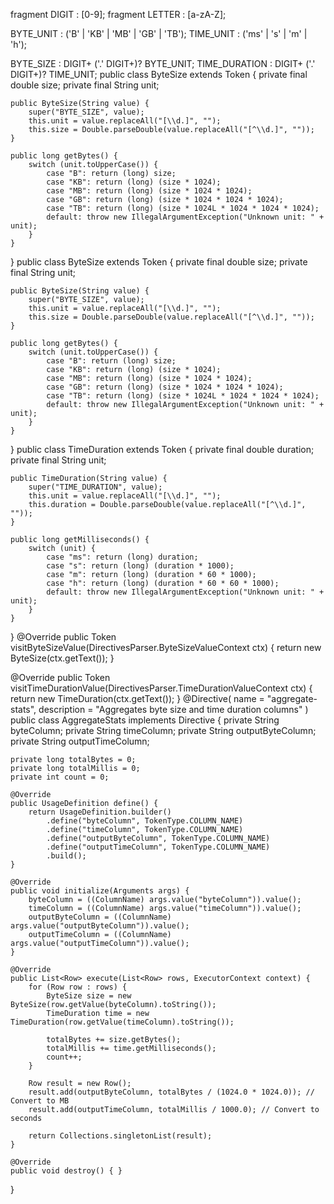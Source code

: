 fragment DIGIT : [0-9];
fragment LETTER : [a-zA-Z];

BYTE_UNIT : ('B' | 'KB' | 'MB' | 'GB' | 'TB');
TIME_UNIT : ('ms' | 's' | 'm' | 'h');

BYTE_SIZE : DIGIT+ ('.' DIGIT+)? BYTE_UNIT;
TIME_DURATION : DIGIT+ ('.' DIGIT+)? TIME_UNIT;
public class ByteSize extends Token {
    private final double size;
    private final String unit;

    public ByteSize(String value) {
        super("BYTE_SIZE", value);
        this.unit = value.replaceAll("[\\d.]", "");
        this.size = Double.parseDouble(value.replaceAll("[^\\d.]", ""));
    }

    public long getBytes() {
        switch (unit.toUpperCase()) {
            case "B": return (long) size;
            case "KB": return (long) (size * 1024);
            case "MB": return (long) (size * 1024 * 1024);
            case "GB": return (long) (size * 1024 * 1024 * 1024);
            case "TB": return (long) (size * 1024L * 1024 * 1024 * 1024);
            default: throw new IllegalArgumentException("Unknown unit: " + unit);
        }
    }
}
public class ByteSize extends Token {
    private final double size;
    private final String unit;

    public ByteSize(String value) {
        super("BYTE_SIZE", value);
        this.unit = value.replaceAll("[\\d.]", "");
        this.size = Double.parseDouble(value.replaceAll("[^\\d.]", ""));
    }

    public long getBytes() {
        switch (unit.toUpperCase()) {
            case "B": return (long) size;
            case "KB": return (long) (size * 1024);
            case "MB": return (long) (size * 1024 * 1024);
            case "GB": return (long) (size * 1024 * 1024 * 1024);
            case "TB": return (long) (size * 1024L * 1024 * 1024 * 1024);
            default: throw new IllegalArgumentException("Unknown unit: " + unit);
        }
    }
}
public class TimeDuration extends Token {
    private final double duration;
    private final String unit;

    public TimeDuration(String value) {
        super("TIME_DURATION", value);
        this.unit = value.replaceAll("[\\d.]", "");
        this.duration = Double.parseDouble(value.replaceAll("[^\\d.]", ""));
    }

    public long getMilliseconds() {
        switch (unit) {
            case "ms": return (long) duration;
            case "s": return (long) (duration * 1000);
            case "m": return (long) (duration * 60 * 1000);
            case "h": return (long) (duration * 60 * 60 * 1000);
            default: throw new IllegalArgumentException("Unknown unit: " + unit);
        }
    }
}
@Override
public Token visitByteSizeValue(DirectivesParser.ByteSizeValueContext ctx) {
    return new ByteSize(ctx.getText());
}

@Override
public Token visitTimeDurationValue(DirectivesParser.TimeDurationValueContext ctx) {
    return new TimeDuration(ctx.getText());
}
@Directive(
  name = "aggregate-stats",
  description = "Aggregates byte size and time duration columns"
)
public class AggregateStats implements Directive {
    private String byteColumn;
    private String timeColumn;
    private String outputByteColumn;
    private String outputTimeColumn;

    private long totalBytes = 0;
    private long totalMillis = 0;
    private int count = 0;

    @Override
    public UsageDefinition define() {
        return UsageDefinition.builder()
            .define("byteColumn", TokenType.COLUMN_NAME)
            .define("timeColumn", TokenType.COLUMN_NAME)
            .define("outputByteColumn", TokenType.COLUMN_NAME)
            .define("outputTimeColumn", TokenType.COLUMN_NAME)
            .build();
    }

    @Override
    public void initialize(Arguments args) {
        byteColumn = ((ColumnName) args.value("byteColumn")).value();
        timeColumn = ((ColumnName) args.value("timeColumn")).value();
        outputByteColumn = ((ColumnName) args.value("outputByteColumn")).value();
        outputTimeColumn = ((ColumnName) args.value("outputTimeColumn")).value();
    }

    @Override
    public List<Row> execute(List<Row> rows, ExecutorContext context) {
        for (Row row : rows) {
            ByteSize size = new ByteSize(row.getValue(byteColumn).toString());
            TimeDuration time = new TimeDuration(row.getValue(timeColumn).toString());

            totalBytes += size.getBytes();
            totalMillis += time.getMilliseconds();
            count++;
        }

        Row result = new Row();
        result.add(outputByteColumn, totalBytes / (1024.0 * 1024.0)); // Convert to MB
        result.add(outputTimeColumn, totalMillis / 1000.0); // Convert to seconds

        return Collections.singletonList(result);
    }

    @Override
    public void destroy() { }
}
